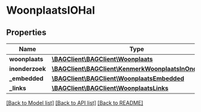 # WoonplaatsIOHal

## Properties
Name | Type | Description | Notes
------------ | ------------- | ------------- | -------------
**woonplaats** | [**\BAGClient\BAGClient\Woonplaats**](Woonplaats.md) |  | 
**inonderzoek** | [**\BAGClient\BAGClient\KenmerkWoonplaatsInOnderzoek[]**](KenmerkWoonplaatsInOnderzoek.md) |  | [optional] 
**_embedded** | [**\BAGClient\BAGClient\WoonplaatsEmbedded**](WoonplaatsEmbedded.md) |  | [optional] 
**_links** | [**\BAGClient\BAGClient\WoonplaatsLinks**](WoonplaatsLinks.md) |  | [optional] 

[[Back to Model list]](../../README.md#documentation-for-models) [[Back to API list]](../../README.md#documentation-for-api-endpoints) [[Back to README]](../../README.md)

